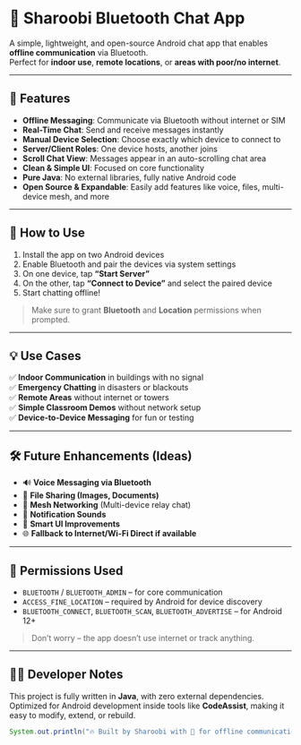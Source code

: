 # 📶 Sharoobi Bluetooth Chat App

A simple, lightweight, and open-source Android chat app that enables **offline communication** via Bluetooth.  
Perfect for **indoor use**, **remote locations**, or **areas with poor/no internet**.

---

## 🌟 Features

- **Offline Messaging**: Communicate via Bluetooth without internet or SIM
- **Real-Time Chat**: Send and receive messages instantly
- **Manual Device Selection**: Choose exactly which device to connect to
- **Server/Client Roles**: One device hosts, another joins
- **Scroll Chat View**: Messages appear in an auto-scrolling chat area
- **Clean & Simple UI**: Focused on core functionality
- **Pure Java**: No external libraries, fully native Android code
- **Open Source & Expandable**: Easily add features like voice, files, multi-device mesh, and more

---

## 🚀 How to Use

1. Install the app on two Android devices
2. Enable Bluetooth and pair the devices via system settings
3. On one device, tap **“Start Server”**
4. On the other, tap **“Connect to Device”** and select the paired device
5. Start chatting offline!

> Make sure to grant **Bluetooth** and **Location** permissions when prompted.

---

## 💡 Use Cases

✅ **Indoor Communication** in buildings with no signal  
✅ **Emergency Chatting** in disasters or blackouts  
✅ **Remote Areas** without internet or towers  
✅ **Simple Classroom Demos** without network setup  
✅ **Device-to-Device Messaging** for fun or testing

---

## 🛠️ Future Enhancements (Ideas)

- 🔊 **Voice Messaging via Bluetooth**
- 📁 **File Sharing (Images, Documents)**
- 📡 **Mesh Networking** (Multi-device relay chat)
- 🔔 **Notification Sounds**
- 🧠 **Smart UI Improvements**
- 🌐 **Fallback to Internet/Wi-Fi Direct if available**

---

## 🔐 Permissions Used

- `BLUETOOTH` / `BLUETOOTH_ADMIN` – for core communication  
- `ACCESS_FINE_LOCATION` – required by Android for device discovery  
- `BLUETOOTH_CONNECT`, `BLUETOOTH_SCAN`, `BLUETOOTH_ADVERTISE` – for Android 12+  

> Don’t worry – the app doesn’t use internet or track anything.

---

## 👨‍💻 Developer Notes

This project is fully written in **Java**, with zero external dependencies.  
Optimized for Android development inside tools like **CodeAssist**, making it easy to modify, extend, or rebuild.

```java
System.out.println("🔥 Built by Sharoobi with 💙 for offline communication.");
